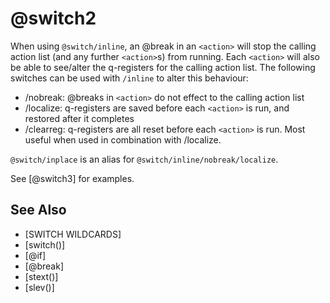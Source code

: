 # @switch2
When using `@switch/inline`, an @break in an `<action>` will stop the calling action list (and any further `<action>`s) from running. Each `<action>` will also be able to see/alter the q-registers for the calling action list. The following switches can be used with `/inline` to alter this behaviour:
- /nobreak: @breaks in `<action>` do not effect to the calling action list
- /localize: q-registers are saved before each `<action>` is run, and restored after it completes
- /clearreg: q-registers are all reset before each `<action>` is run. Most useful when used in combination with /localize.

`@switch/inplace` is an alias for `@switch/inline/nobreak/localize`.

See [@switch3] for examples.

## See Also
- [SWITCH WILDCARDS]
- [switch()]
- [@if]
- [@break]
- [stext()]
- [slev()]

